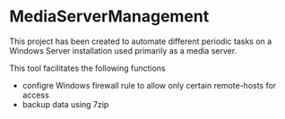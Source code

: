 # MediaServerManagement
This project has been created to automate different periodic tasks on a Windows Server installation used primarily as a media server.

This tool facilitates the following functions

* configre Windows firewall rule to allow only certain remote-hosts for access
* backup data using 7zip